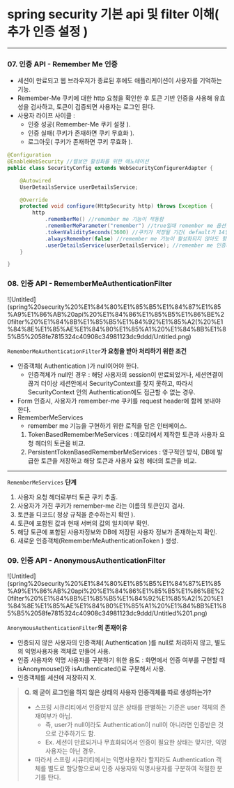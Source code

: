 # spring security 기본 api 및 filter 이해( 추가 인증 설정 )

---

### 07. 인증 API - Remember Me 인증

- 세션이 만료되고 웹 브라우저가 종료된 후에도 애플리케이션이 사용자를 기억하는 기능.
- Remember-Me 쿠키에 대한 http 요청을 확인한 후 토큰 기반 인증을 사용해 유효성을 검사하고, 토큰이 검증되면 사용자는 로그인 된다.
- 사용자 라이프 사이클 :
    - 인증 성공( Remember-Me 쿠키 설정 ).
    - 인증 실패( 쿠키가 존재하면 쿠키 무효화 ).
    - 로그아웃( 쿠키가 존재하면 쿠키 무효화 ).

```java
@Configuration
@EnableWebSecurity //웹보안 활성화를 위한 애노테이션
public class SecurityConfig extends WebSecurityConfigurerAdapter {

	@Autowired
	UserDetailsService userDetailsService;

	@Override
	protected void configure(HttpSecurity http) throws Exception {
		http
			.rememberMe() //remember me 기능이 작동함
			.rememberMeParameter("remember") //true일때 remember me 옵션을 켜줄 파라미터명 지정( default가 remember )
			.tokenValiditySeconds(3600) //쿠키가 저장될 기간( default가 14일 )
			.alwaysRemember(false) //remember me 기능이 활성화되지 않아도 항상 실행
			.userDetailsService(userDetailsService); //remember me 인증시, 사용자 정보를 조회하는 과정에서 필요한 서비스 클래스
	}

}
```

### 08. 인증 API - RememberMeAuthenticationFilter

![Untitled](spring%20security%20%E1%84%80%E1%85%B5%E1%84%87%E1%85%A9%E1%86%AB%20api%20%E1%84%86%E1%85%B5%E1%86%BE%20filter%20%E1%84%8B%E1%85%B5%E1%84%92%E1%85%A2(%20%E1%84%8E%E1%85%AE%E1%84%80%E1%85%A1%20%E1%84%8B%E1%85%B5%2058fe7815324c40908c34981123dc9ddd/Untitled.png)

`RememberMeAuthenticationFilter`**가 요청을 받아 처리하기 위한 조건**

- 인증객체( Authentication )가 null이어야 한다.
    - 인증객체가 null인 경우 : 해당 사용자의 session이 만료되었거나, 세션연결이 끊겨 더이상 세션안에서 SecurityContext를 찾지 못하고, 따라서 SecurityContext 안의 Authentication에도 접근할 수 없는 경우.
- Form 인증시, 사용자가 remember-me 쿠키를 request header에 함께 보내야 한다.
- RememberMeServices
    - remember me 기능을 구현하기 위한 로직을 담은 인터페이스.
    1. TokenBasedRememberMeServices : 메모리에서 제작한 토큰과 사용자 요청 헤더의 토큰을 비교.
    2. PersistentTokenBasedRememberMeServices : 영구적인 방식, DB에 발급한 토큰을 저장하고 해당 토큰과 사용자 요청 헤더의 토큰을 비교.

---

`RememberMeServices` **단계**

1. 사용자 요청 헤더로부터 토큰 쿠키 추출.
2. 사용자가 가진 쿠키가 remember-me 라는 이름의 토큰인지 검사.
3. 토큰을 디코드( 정상 규칙을 준수하는지 확인 ).
4. 토큰에 포함된 값과 현재 서버의 값의 일치여부 확인.
5. 해당 토큰에 포함된 사용자정보와 DB에 저장된 사용자 정보가 존재하는지 확인.
6. 새로운 인증객체(RememberMeAuthenticationToken ) 생성.

### 09. 인증 API - AnonymousAuthenticationFilter

![Untitled](spring%20security%20%E1%84%80%E1%85%B5%E1%84%87%E1%85%A9%E1%86%AB%20api%20%E1%84%86%E1%85%B5%E1%86%BE%20filter%20%E1%84%8B%E1%85%B5%E1%84%92%E1%85%A2(%20%E1%84%8E%E1%85%AE%E1%84%80%E1%85%A1%20%E1%84%8B%E1%85%B5%2058fe7815324c40908c34981123dc9ddd/Untitled%201.png)

`AnonymousAuthenticationFilter`**의 존재이유**

- 인증되지 않은 사용자의 인증객체( Authentication )를 null로 처리하지 않고, 별도의 익명사용자용 객체로 만들어 사용.
- 인증 사용자와 익명 사용자를 구분하기 위한 용도 : 화면에서 인증 여부를 구현할 때 isAnonymouse()와 isAuthenticated()로 구분해서 사용.
- 인증객체를 세션에 저장하지 X.

> **Q. 왜 굳이 로그인을 하지 않은 상태의 사용자 인증객체를 따로 생성하는가?**
>
> - 스프링 시큐리티에서 인증받지 않은 상태를 판별하는 기준은 user 객체의 존재여부가 아님. 
>   - 즉, user가 null이라도 Authentication이 null이 아니라면 인증받은 것으로 간주하기도 함. 
>   - Ex. 세션이 만료되거나 무효화되어서 인증이 필요한 상태는 맞지만, 익명사용자는 아닌 경우.
> - 따라서 스프링 시큐리티에서는 익명사용자라 할지라도 Authentication 객체를 별도로 할당함으로써 인증 사용자와 익명사용자를 구분하여 적절한 분기를 탄다.

